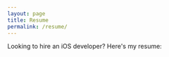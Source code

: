 ```yaml
---
layout: page
title: Resume
permalink: /resume/
---
```


Looking to hire an iOS developer? Here's my resume:

<!-- TODO: upload pdf and display it as an <object> -->
<!-- https://stackoverflow.com/questions/62206911/jekyll-gh-pages-embed-pdf -->